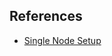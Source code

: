 ## References

- [Single Node Setup](http://hadoop.apache.org/docs/current/hadoop-project-dist/hadoop-common/SingleCluster.html)
